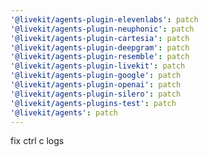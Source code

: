 ```yaml
---
'@livekit/agents-plugin-elevenlabs': patch
'@livekit/agents-plugin-neuphonic': patch
'@livekit/agents-plugin-cartesia': patch
'@livekit/agents-plugin-deepgram': patch
'@livekit/agents-plugin-resemble': patch
'@livekit/agents-plugin-livekit': patch
'@livekit/agents-plugin-google': patch
'@livekit/agents-plugin-openai': patch
'@livekit/agents-plugin-silero': patch
'@livekit/agents-plugins-test': patch
'@livekit/agents': patch
---
```


fix ctrl c logs
